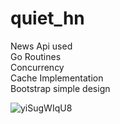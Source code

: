 # quiet_hn

News Api used<br/>
Go Routines <br/>
Concurrency <br/>
Cache Implementation <br/>
Bootstrap simple design <br/>


![yiSugWIqU8](https://user-images.githubusercontent.com/80080241/117996322-aebfc300-b35f-11eb-9932-b917f3d73638.png)
